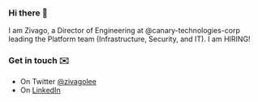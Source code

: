### Hi there 👋

I am Zivago, a Director of Engineering at @canary-technologies-corp leading the Platform team (Infrastructure, Security, and IT). I am HIRING!

### Get in touch ✉️

- On Twitter [@zivagolee](https://twitter.com/zivagolee)
- On [LinkedIn](https://www.linkedin.com/in/zivagolee/)
